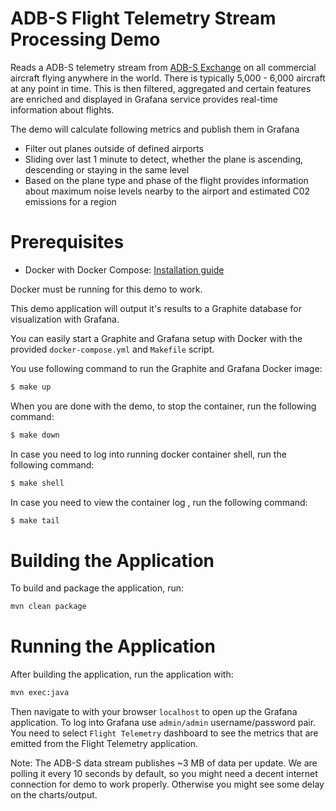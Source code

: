 # ADB-S Flight Telemetry Stream Processing Demo

Reads a ADB-S telemetry stream from [ADB-S Exchange](https://www.adsbexchange.com/) on all commercial aircraft flying anywhere in the world. 
There is typically 5,000 - 6,000 aircraft at any point in time. 
This is then filtered, aggregated and certain features are enriched and displayed in Grafana
 service provides real-time information about flights. 
             

The demo will calculate following metrics and publish them in Grafana
- Filter out planes outside of defined airports
- Sliding over last 1 minute to detect, whether the plane is ascending, descending or staying in the same level 
- Based on the plane type and phase of the flight provides information about maximum noise levels nearby to the airport and estimated C02 emissions for a region


# Prerequisites

- Docker with Docker Compose: [Installation guide](https://docs.docker.com/install/)

Docker must be running for this demo to work. 

This demo application will output it's results to a Graphite database for visualization with Grafana.

You can easily start a Graphite and Grafana setup with Docker with the provided `docker-compose.yml` and  `Makefile` script.

You use following command to run the Graphite and Grafana Docker image:

```bash
$ make up
```

When you are done with the demo, to stop the container, run the following command:
```bash
$ make down
```

In case you need to log into running docker container shell, run the following command:
```bash
$ make shell
```

In case you need to view the container log , run the following command:
```bash
$ make tail
```

# Building the Application

To build and package the application, run:

```bash
mvn clean package
```

# Running the Application

After building the application, run the application with:

```bash
mvn exec:java
```

Then navigate to with your browser `localhost` to open up the Grafana application.
To log into Grafana use `admin/admin` username/password pair. 
You need to select `Flight Telemetry` dashboard to see the metrics 
that are emitted from the Flight Telemetry application.

Note: The ADB-S data stream publishes ~3 MB of data per update. We are polling it every 10 seconds by default, so you might need a decent internet connection for demo to work properly. Otherwise you might see some delay on the charts/output.

